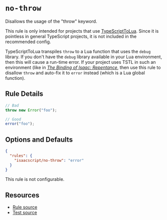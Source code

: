 # `no-throw`

Disallows the usage of the "throw" keyword.

This rule is only intended for projects that use [TypeScriptToLua](https://typescripttolua.github.io/). Since it is pointless in general TypeScript projects, it is not included in the recommended config.

TypeScriptToLua transpiles `throw` to a Lua function that uses the `debug` library. If you don't have the `debug` library available in your Lua environment, then this will cause a run-time error. If your project uses TSTL in such an environment (like in [_The Binding of Isaac: Repentance_](https://store.steampowered.com/app/1426300/The_Binding_of_Isaac_Repentance/), then use this rule to disallow `throw` and auto-fix it to `error` instead (which is a Lua global function).

## Rule Details

```ts
// Bad
throw new Error("foo");

// Good
error("foo");
```

## Options and Defaults

```json
{
  "rules": {
    "isaacscript/no-throw": "error"
  }
}
```

This rule is not configurable.

## Resources

- [Rule source](../../src/rules/no-throw.ts)
- [Test source](../../tests/rules/no-throw.test.ts)
